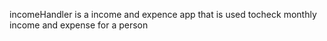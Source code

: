incomeHandler is a income and expence app that is used tocheck monthly income and expense for a person
